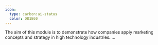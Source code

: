 ```yaml
---
icon:
  type: carbon:ai-status
  color: D81B60
---
```


The aim of this module is to demonstrate how companies apply marketing concepts and strategy in high technology industries. ... 
